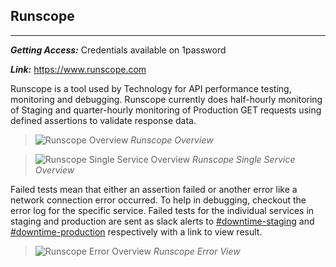 ## Runscope
***
_**Getting Access:**_ Credentials available on 1password

_**Link:**_ https://www.runscope.com 
 
Runscope is a tool used by Technology for API performance testing, monitoring and debugging. Runscope currently does half-hourly monitoring of Staging and quarter-hourly monitoring of Production GET requests using defined assertions to validate response data.


> ![Runscope Overview](https://s3.amazonaws.com/Mookh-wiki-assets/monitoring-and-logging/runscope-overview.png)
_Runscope Overview_

> ![Runscope Single Service Overview](https://s3.amazonaws.com/Mookh-wiki-assets/monitoring-and-logging/runscope-single-service-overview.png)
_Runscope Single Service Overview_


Failed tests mean that either an assertion failed or another error like a network connection error occurred. To help in debugging, checkout the error log for the specific service. Failed tests for the individual services in staging and production are sent as slack alerts to [#downtime-staging](https://Mookh.slack.com/messages/downtime-staging/) and [#downtime-production](https://Mookh.slack.com/messages/downtime-production) respectively with a link to view result.


> ![Runscope Error Overview](https://s3.amazonaws.com/Mookh-wiki-assets/monitoring-and-logging/runscope-error-view.png)
_Runscope Error View_
